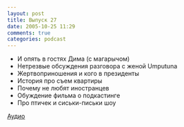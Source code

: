 ```yaml
---
layout: post
title: Выпуск 27
date: 2005-10-25 11:29
comments: true
categories: podcast
---
```


- И опять в гостях Дима (с магарычом)
- Нетрезвые обсуждения разговора с женой Umputuna
- Жертвоприношения и кого в президенты
- История про съем квартиры
- Почему не любят иностранцев
- Обуждение фильма о подкастинге
- Про птичек и сиськи-письки шоу


[Аудио](https://podcast.umputun.com/media/ump_podcast27.mp3)
<audio src="https://podcast.umputun.com/media/ump_podcast27.mp3" preload="none">